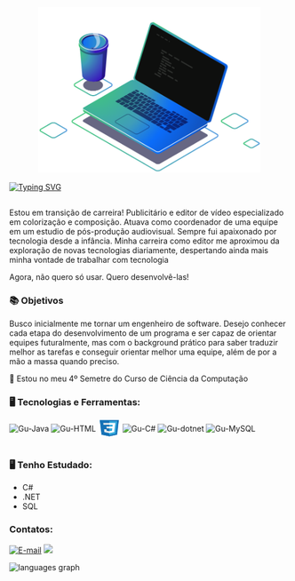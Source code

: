  
<div align="center">
   <img src="https://raw.githubusercontent.com/090Raphael/imagens/86227742a4942ef2d095bfb6e68ad9767f208ef9/imagens/ilustra%C3%A7%C3%A3o%20de%20computador%202.png" alt="ilustração de um computador" width="400px" />
  </div>
  
<div style="justify-content: center">
  <a href="https://git.io/typing-svg">
 <p></p>
    <img src="https://readme-typing-svg.herokuapp.com/?center=true&vCenter=true&color=ffffff&lines=Olá,%20+me+chamo+Mateus+Perpetuo.%20+;Seja+muito+bem+vindo(a)!+:)" alt="Typing SVG">
  </a>
</div>

##

<!-- ## Bem vindo ao meu perfil GitHub 👋 -->
Estou em transição de carreira! Publicitário e editor de vídeo especializado em colorização e composição. Atuava como coordenador de uma equipe em um estudio de pós-produção audiovisual. Sempre fui apaixonado por tecnologia desde a infância. Minha carreira como editor me aproximou da exploração de novas tecnologias diariamente, despertando ainda mais minha vontade de trabalhar com tecnologia

Agora, não quero só usar. Quero desenvolvê-las!

### 📚 Objetivos

Busco inicialmente me tornar um engenheiro de software. Desejo conhecer cada etapa do desenvolvimento de um programa e ser capaz de orientar equipes futuralmente, mas com o background prático para saber traduzir melhor as tarefas e conseguir orientar melhor uma equipe, além de por a mão a massa quando preciso.

📖 Estou no meu 4º Semetre do Curso de Ciência da Computação
</br>


### 🖥️ Tecnologias e Ferramentas: 
<div>
<img align="center" alt="Gu-Java"  height="30" width="40" src="https://cdn.jsdelivr.net/gh/devicons/devicon/icons/java/java-original.svg">
<img align="center" alt="Gu-HTML" height="30" width="40" src="https://cdn.jsdelivr.net/gh/devicons/devicon/icons/html5/html5-original.svg">
<img align="center" alt="Gu-CSS" height="30" width="40" src="https://raw.githubusercontent.com/devicons/devicon/master/icons/css3/css3-original.svg">
<img align="center" alt="Gu-C#"  height="30" width="40" src="https://cdn.jsdelivr.net/gh/devicons/devicon/icons/csharp/csharp-original.svg">
<img align="center" alt="Gu-dotnet" height="30" width="40" src="https://cdn.jsdelivr.net/gh/devicons/devicon/icons/dotnetcore/dotnetcore-original.svg"/>
<img align="center" alt="Gu-MySQL"  height="30" width="40" src="https://cdn.jsdelivr.net/gh/devicons/devicon/icons/mysql/mysql-original-wordmark.svg">
<!--  <img align="center" alt="Gu-Js" height="30" width="40" src="https://cdn.jsdelivr.net/gh/devicons/devicon/icons/javascript/javascript-original.svg"> -->
</div>

</br>


### 🖥️ Tenho Estudado: 

- C#
- .NET
- SQL

### Contatos:

<div>

[![E-mail](https://img.shields.io/badge/-Email-0077B5?style=for-the-badge&logo=microsoft-outlook&logoColor=white)](mailto:mateus_perpetuo@outlook.com)
<a href="https://www.linkedin.com/in/mateusperpetuo" target="_blank"><img loading="lazy" src="https://img.shields.io/badge/-LinkedIn-%230077B5?style=for-the-badge&logo=linkedin&logoColor=white" target="_blank"></a>   
</div>

<div align="left">
  <img src="https://github-readme-stats.vercel.app/api/top-langs?username=MateusPerpetuo&locale=en&hide_title=false&layout=compact&card_width=320&langs_count=5&theme=dark&hide_border=true&order=2" height="150" alt="languages graph"  />
</div>




